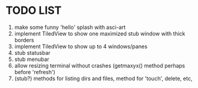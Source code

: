 # TODO LIST

1. make some funny 'hello' splash with asci-art
2. implement TiledView to show one maximized stub window with thick borders 
3. implement TiledView to show up to 4 windows/panes
4. stub statusbar
5. stub menubar
6. allow resizing terminal without crashes (getmaxyx() method perhaps before 'refresh')
7. (stub?) methods for listing dirs and files, method for 'touch', delete, etc, 